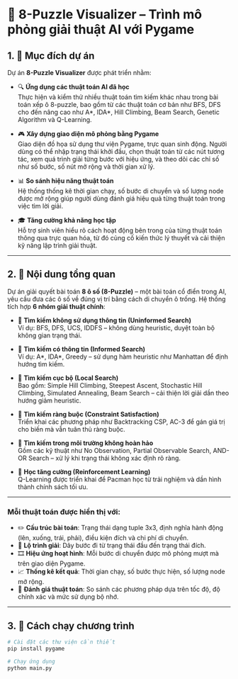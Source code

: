 # 🧩 8-Puzzle Visualizer – Trình mô phỏng giải thuật AI với Pygame

## 1. 🎯 Mục đích dự án

Dự án **8-Puzzle Visualizer** được phát triển nhằm:

- 🔍 **Ứng dụng các thuật toán AI đã học**  
  Thực hiện và kiểm thử nhiều thuật toán tìm kiếm khác nhau trong bài toán xếp ô 8-puzzle, bao gồm từ các thuật toán cơ bản như BFS, DFS cho đến nâng cao như A*, IDA*, Hill Climbing, Beam Search, Genetic Algorithm và Q-Learning.

- 🎮 **Xây dựng giao diện mô phỏng bằng Pygame**  
  Giao diện đồ họa sử dụng thư viện Pygame, trực quan sinh động. Người dùng có thể nhập trạng thái khởi đầu, chọn thuật toán từ các nút tương tác, xem quá trình giải từng bước với hiệu ứng, và theo dõi các chỉ số như số bước, số nút mở rộng và thời gian xử lý.

- 📊 **So sánh hiệu năng thuật toán**  
  Hệ thống thống kê thời gian chạy, số bước di chuyển và số lượng node được mở rộng giúp người dùng đánh giá hiệu quả từng thuật toán trong việc tìm lời giải.

- 🎓 **Tăng cường khả năng học tập**  
  Hỗ trợ sinh viên hiểu rõ cách hoạt động bên trong của từng thuật toán thông qua trực quan hóa, từ đó củng cố kiến thức lý thuyết và cải thiện kỹ năng lập trình giải thuật.

---

## 2. 📌 Nội dung tổng quan

Dự án giải quyết bài toán **8 ô số (8-Puzzle)** – một bài toán cổ điển trong AI, yêu cầu đưa các ô số về đúng vị trí bằng cách di chuyển ô trống. Hệ thống tích hợp **6 nhóm giải thuật chính**:

- 🔹 **Tìm kiếm không sử dụng thông tin (Uninformed Search)**  
  Ví dụ: BFS, DFS, UCS, IDDFS – không dùng heuristic, duyệt toàn bộ không gian trạng thái.

- 🔹 **Tìm kiếm có thông tin (Informed Search)**  
  Ví dụ: A*, IDA*, Greedy – sử dụng hàm heuristic như Manhattan để định hướng tìm kiếm.

- 🔹 **Tìm kiếm cục bộ (Local Search)**  
  Bao gồm: Simple Hill Climbing, Steepest Ascent, Stochastic Hill Climbing, Simulated Annealing, Beam Search – cải thiện lời giải dần theo hướng giảm heuristic.

- 🔹 **Tìm kiếm ràng buộc (Constraint Satisfaction)**  
  Triển khai các phương pháp như Backtracking CSP, AC-3 để gán giá trị cho biến mà vẫn tuân thủ ràng buộc.

- 🔹 **Tìm kiếm trong môi trường không hoàn hảo**  
  Gồm các kỹ thuật như No Observation, Partial Observable Search, AND-OR Search – xử lý khi trạng thái không xác định rõ ràng.

- 🔹 **Học tăng cường (Reinforcement Learning)**  
  Q-Learning được triển khai để Pacman học từ trải nghiệm và dần hình thành chính sách tối ưu.

---

### Mỗi thuật toán được hiển thị với:

- ✏️ **Cấu trúc bài toán**: Trạng thái dạng tuple 3x3, định nghĩa hành động (lên, xuống, trái, phải), điều kiện đích và chi phí di chuyển.
- 🔁 **Lộ trình giải**: Dãy bước đi từ trạng thái đầu đến trạng thái đích.
- 🎞️ **Hiệu ứng hoạt hình**: Mỗi bước di chuyển được mô phỏng mượt mà trên giao diện Pygame.
- 📈 **Thống kê kết quả**: Thời gian chạy, số bước thực hiện, số lượng node mở rộng.
- 💬 **Đánh giá thuật toán**: So sánh các phương pháp dựa trên tốc độ, độ chính xác và mức sử dụng bộ nhớ.

---

## 3. 🚀 Cách chạy chương trình

```bash
# Cài đặt các thư viện cần thiết
pip install pygame

# Chạy ứng dụng
python main.py
